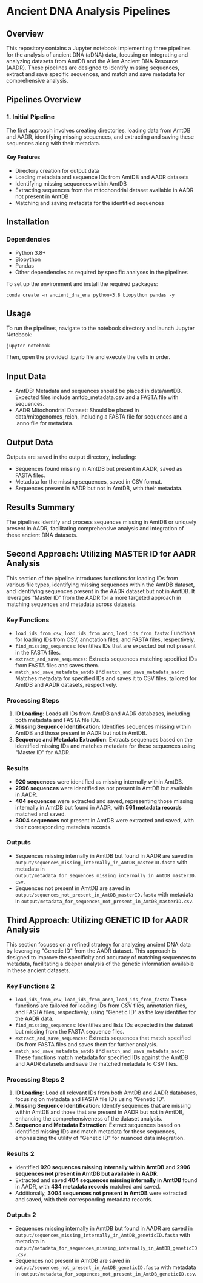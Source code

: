 # Ancient DNA Analysis Pipelines

## Overview

This repository contains a Jupyter notebook implementing three pipelines for the analysis of ancient DNA (aDNA) data, focusing on integrating and analyzing datasets from AmtDB and the Allen Ancient DNA Resource (AADR). These pipelines are designed to identify missing sequences, extract and save specific sequences, and match and save metadata for comprehensive analysis.

## Pipelines Overview

### 1. Initial Pipeline

The first approach involves creating directories, loading data from AmtDB and AADR, identifying missing sequences, and extracting and saving these sequences along with their metadata.

#### Key Features

- Directory creation for output data
- Loading metadata and sequence IDs from AmtDB and AADR datasets
- Identifying missing sequences within AmtDB
- Extracting sequences from the mitochondrial dataset available in AADR not present in AmtDB
- Matching and saving metadata for the identified sequences

## Installation

### Dependencies

- Python 3.8+
- Biopython
- Pandas
- Other dependencies as required by specific analyses in the pipelines

To set up the environment and install the required packages:

```shell
conda create -n ancient_dna_env python=3.8 biopython pandas -y
```

## Usage

To run the pipelines, navigate to the notebook directory and launch Jupyter Notebook:

```shell
jupyter notebook
```

Then, open the provided .ipynb file and execute the cells in order.

## Input Data

- AmtDB: Metadata and sequences should be placed in data/amtDB. Expected files include amtdb_metadata.csv and a FASTA file with sequences.
- AADR Mitochondrial Dataset: Should be placed in data/mitogenomes_reich, including a FASTA file for sequences and a .anno file for metadata.

## Output Data

Outputs are saved in the output directory, including:

- Sequences found missing in AmtDB but present in AADR, saved as FASTA files.
- Metadata for the missing sequences, saved in CSV format.
- Sequences present in AADR but not in AmtDB, with their metadata.

## Results Summary

The pipelines identify and process sequences missing in AmtDB or uniquely present in AADR, facilitating comprehensive analysis and integration of these ancient DNA datasets.

## Second Approach: Utilizing MASTER ID for AADR Analysis

This section of the pipeline introduces functions for loading IDs from various file types, identifying missing sequences within the AmtDB dataset, and identifying sequences present in the AADR dataset but not in AmtDB. It leverages "Master ID" from the AADR for a more targeted approach in matching sequences and metadata across datasets.

### Key Functions

- `load_ids_from_csv`, `load_ids_from_anno`, `load_ids_from_fasta`: Functions for loading IDs from CSV, annotation files, and FASTA files, respectively.
- `find_missing_sequences`: Identifies IDs that are expected but not present in the FASTA files.
- `extract_and_save_sequences`: Extracts sequences matching specified IDs from FASTA files and saves them.
- `match_and_save_metadata_amtdb` and `match_and_save_metadata_aadr`: Matches metadata for specified IDs and saves it to CSV files, tailored for AmtDB and AADR datasets, respectively.

### Processing Steps

1. **ID Loading**: Loads all IDs from AmtDB and AADR databases, including both metadata and FASTA file IDs.
2. **Missing Sequence Identification**: Identifies sequences missing within AmtDB and those present in AADR but not in AmtDB.
3. **Sequence and Metadata Extraction**: Extracts sequences based on the identified missing IDs and matches metadata for these sequences using "Master ID" for AADR.

### Results

- **920 sequences** were identified as missing internally within AmtDB.
- **2996 sequences** were identified as not present in AmtDB but available in AADR.
- **404 sequences** were extracted and saved, representing those missing internally in AmtDB but found in AADR, with **561 metadata records** matched and saved.
- **3004 sequences** not present in AmtDB were extracted and saved, with their corresponding metadata records.

### Outputs

- Sequences missing internally in AmtDB but found in AADR are saved in `output/sequences_missing_internally_in_AmtDB_masterID.fasta` with metadata in `output/metadata_for_sequences_missing_internally_in_AmtDB_masterID.csv`.
- Sequences not present in AmtDB are saved in `output/sequences_not_present_in_AmtDB_masterID.fasta` with metadata in `output/metadata_for_sequences_not_present_in_AmtDB_masterID.csv`.

## Third Approach: Utilizing GENETIC ID for AADR Analysis

This section focuses on a refined strategy for analyzing ancient DNA data by leveraging "Genetic ID" from the AADR dataset. This approach is designed to improve the specificity and accuracy of matching sequences to metadata, facilitating a deeper analysis of the genetic information available in these ancient datasets.

### Key Functions 2

- `load_ids_from_csv`, `load_ids_from_anno`, `load_ids_from_fasta`: These functions are tailored for loading IDs from CSV files, annotation files, and FASTA files, respectively, using "Genetic ID" as the key identifier for the AADR data.
- `find_missing_sequences`: Identifies and lists IDs expected in the dataset but missing from the FASTA sequence files.
- `extract_and_save_sequences`: Extracts sequences that match specified IDs from FASTA files and saves them for further analysis.
- `match_and_save_metadata_amtdb` and `match_and_save_metadata_aadr`: These functions match metadata for specified IDs against the AmtDB and AADR datasets and save the matched metadata to CSV files.

### Processing Steps 2

1. **ID Loading**: Load all relevant IDs from both AmtDB and AADR databases, focusing on metadata and FASTA file IDs using "Genetic ID".
2. **Missing Sequence Identification**: Identify sequences that are missing within AmtDB and those that are present in AADR but not in AmtDB, enhancing the comprehensiveness of the dataset analysis.
3. **Sequence and Metadata Extraction**: Extract sequences based on identified missing IDs and match metadata for these sequences, emphasizing the utility of "Genetic ID" for nuanced data integration.

### Results 2

- Identified **920 sequences missing internally within AmtDB** and **2996 sequences not present in AmtDB but available in AADR**.
- Extracted and saved **404 sequences missing internally in AmtDB** found in AADR, with **434 metadata records** matched and saved.
- Additionally, **3004 sequences not present in AmtDB** were extracted and saved, with their corresponding metadata records.

### Outputs 2

- Sequences missing internally in AmtDB but found in AADR are saved in `output/sequences_missing_internally_in_AmtDB_geneticID.fasta` with metadata in `output/metadata_for_sequences_missing_internally_in_AmtDB_geneticID.csv`.
- Sequences not present in AmtDB are saved in `output/sequences_not_present_in_AmtDB_geneticID.fasta` with metadata in `output/metadata_for_sequences_not_present_in_AmtDB_geneticID.csv`.
